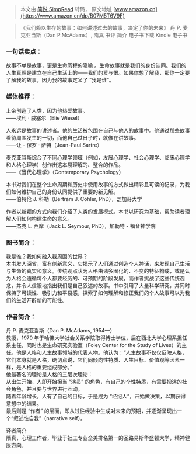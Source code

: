 > 本文由 [简悦 SimpRead](http://ksria.com/simpread/) 转码， 原文地址 [www.amazon.cn](https://www.amazon.cn/dp/B07M5T6V9F)

> 《我们赖以生存的故事：如何讲述过去的故事，决定了你的未来》 丹 P. 麦克亚当斯（Dan P.McAdams）, 隋真 书评 简介 电子书下载 Kindle 电子书

### 一句话卖点：

故事不单是故事，更是生命历程的隐喻 。生命故事就是我们的身份认同。我们的人生真理是建立在自己生活上的——我们的爱与恨。如果你想了解我，那你一定要了解我的故事，因为我的故事定义了 “我是谁”。

### 媒体推荐：

上帝创造了人类，因为他热爱故事。  
——埃利 · 威塞尔（Elie Wiesel）

人永远是故事的讲述者。他的生活被包围在自己与他人的故事中。他通过那些故事看待周围发生的一切，而他自己过日子时，就像在讲故事。  
——让 - 保罗 · 萨特（Jean-Paul Sartre）

麦克亚当斯综合了不同心理学领域（例如，发展心理学、社会心理学、临床心理学和人格心理学）创作出这本易理解的、整合的作品。  
——《当代心理学》（Contemporary Psychology）

本书对我们在整个生命周期和历史中使用故事的方式做出精彩且可读的记录，为我们如何维护自己的身份认同提供了重要的新见解。  
——伯特伦 J. 科勒（Bertram J. Cohler, PhD），芝加哥大学

作者以新颖的方式向我们介绍了人类的发展模式。本书以研究为基础，帮助读者理解人们如何构建生命的意义。  
——杰克 L. 西摩（Jack L. Seymour, PhD），加勒特 - 福音神学院

### 图书简介：

我是谁？我如何融入我周围的世界？  
本书发人深省，富有创新意义，它揭示了人们通过创造个人神话，来发现自己生活与生命的真实和意义。传统观点认为人格由诸多固化的、不变的特征构成，或是认为人格会遵循每个人都要经历的、可预期的阶段发展，而作者挑战了这些传统观念，并令人信服地指出我们是自己叙述的故事。书中引用了大量科学研究，并同时保持了可读性、吸引力和平易感，探索了如何理解和修正我们的个人故事可以为我们的生活开辟新的可能性。

### 作者简介：

丹 P. 麦克亚当斯（Dan P. McAdams, 1954—）  
教授，1979 年于哈佛大学社会关系学院取得博士学位，后在西北大学心理系担任系主任，同时也是生命研究实验室（Foley Center for the Study of Lives）的主任。他是人格和人生故事领域的代表人物。他认为：“人生故事不仅仅反映人格，它们本身就是人格，确切点说，它们同倾向性特质、人生目标、价值观等因素一样，是人格的重要组成部分。”  
他最著名的理论是人格的三层次理论：  
从出生开始，人即开始担当 “演员” 的角色，有自己的个性特质，有需要扮演的社会角色，并且要与世界进行互动。  
随着年龄增长，人有了自己的目标，于是成为 “经纪人”，开始做决策，以期获得意想中的结果。  
最后则是 “作者” 的层面，即从过往经验中生成对未来的预期，并逐渐呈现出一个“叙述性自我”（narrative self）。

译者简介  
隋真，心理工作者，毕业于社工专业全美排名第一的圣路易斯华盛顿大学，精神健康方向。